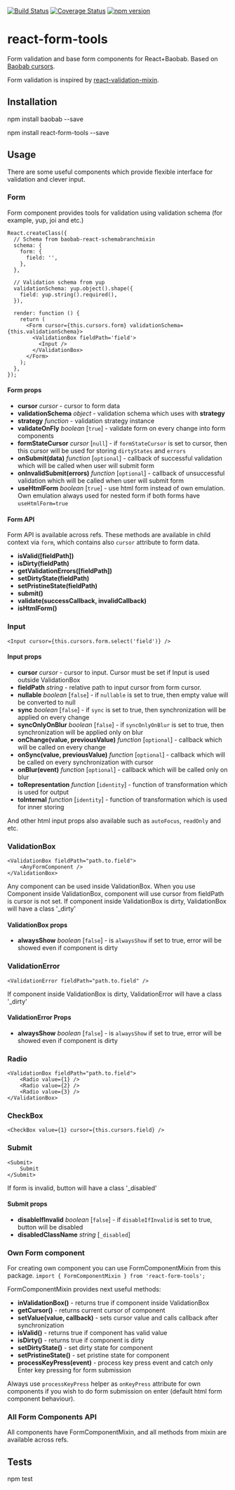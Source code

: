 [![Build Status](https://travis-ci.org/Brogency/baobab-react-schemabranchmixin.svg)](https://travis-ci.org/Brogency/react-form-tools)
[![Coverage Status](https://coveralls.io/repos/Brogency/react-form-tools/badge.svg?branch=master&service=github)](https://coveralls.io/github/Brogency/react-form-tools?branch=master)
[![npm version](https://badge.fury.io/js/react-form-tools.svg)](https://badge.fury.io/js/react-form-tools)

react-form-tools
=========

Form validation and base form components for React+Baobab.
Based on [Baobab cursors](https://github.com/Yomguithereal/baobab).

Form validation is inspired by [react-validation-mixin](https://github.com/jurassix/react-validation-mixin).

## Installation

  npm install baobab --save

  npm install react-form-tools --save

## Usage

There are some useful components which provide flexible interface for validation and clever input.

### Form

Form component provides tools for validation using validation schema (for example, yup, joi and etc.)

```
React.createClass({
  // Schema from baobab-react-schemabranchmixin
  schema: {
    form: {
      field: '',
    },
  },

  // Validation schema from yup
  validationSchema: yup.object().shape({
    field: yup.string().required(),
  }),

  render: function () {
    return (
      <Form cursor={this.cursors.form} validationSchema={this.validationSchema}>
        <ValidationBox fieldPath='field'>
          <Input />
        </ValidationBox>
      </Form>
    );
  },
});
```

#### Form props

* **cursor** *cursor* - cursor to form data
* **validationSchema** *object* - validation schema which uses with **strategy**
* **strategy** *function* - validation strategy instance
* **validateOnFly** *boolean* [`true`] - validate form on every change into form components
* **formStateCursor** *cursor* [`null`] - if `formStateCursor` is set to cursor,
then this cursor will be used for storing `dirtyStates` and `errors`
* **onSubmit(data)** *function* [`optional`] - callback of successful validation which will be called when user will submit form
* **onInvalidSubmit(errors)** *function* [`optional`] - callback of unsuccessful validation which will be called when user will submit form
* **useHtmlForm** *boolean* [`true`] - use html form instead of own emulation. Own emulation always used for nested form if both forms have `useHtmlForm=true`

#### Form API

Form API is available across refs. These methods are available in child context via `form`, which contains also `cursor` attribute to form data.

* **isValid([fieldPath])**
* **isDirty(fieldPath)**
* **getValidationErrors([fieldPath])**
* **setDirtyState(fieldPath)**
* **setPristineState(fieldPath)**
* **submit()**
* **validate(successCallback, invalidCallback)**
* **isHtmlForm()**

### Input

```
<Input cursor={this.cursors.form.select('field')} />
```

#### Input props

* **cursor** *cursor* - cursor to input. Cursor must be set if Input is used outside ValidationBox
* **fieldPath** *string* - relative path to input cursor from form cursor.
* **nullable** *boolean* [`false`] - if `nullable` is set to true, then empty value will be converted to null
* **sync** *boolean* [`false`] - if `sync` is set to true, then synchronization will be applied on every change
* **syncOnlyOnBlur** *boolean* [`false`] - if `syncOnlyOnBlur` is set to true, then synchronization will be applied only on blur
* **onChange(value, previousValue)** *function* [`optional`] - callback which will be called on every change
* **onSync(value, previousValue)** *function* [`optional`] - callback which will be called on every synchronization with cursor
* **onBlur(event)** *function* [`optional`] - callback which will be called only on blur
* **toRepresentation** *function* [`identity`] - function of transformation which is used for output
* **toInternal** *function* [`identity`] - function of transformation which is used for inner storing

And other html input props also available such as `autoFocus`, `readOnly` and etc.

### ValidationBox

```
<ValidationBox fieldPath="path.to.field">
    <AnyFormComponent />
</ValidationBox>
```

Any component can be used inside ValidationBox. When you use Component inside ValidationBox, component will use cursor
from fieldPath is cursor is not set.
If component inside ValidationBox is dirty, ValidationBox will have a class '_dirty'

#### ValidationBox props

* **alwaysShow** *boolean* [`false`] - is `alwaysShow` if set to true, error will be showed even if component is dirty

### ValidationError

```
<ValidationError fieldPath="path.to.field" />
```

If component inside ValidationBox is dirty, ValidationError will have a class '_dirty'

#### ValidationError Props

* **alwaysShow** *boolean* [`false`] - is `alwaysShow` if set to true, error will be showed even if component is dirty

### Radio

```
<ValidationBox fieldPath="path.to.field">
    <Radio value={1} />
    <Radio value={2} />
    <Radio value={3} />
</ValidationBox>
```

### CheckBox

```
<CheckBox value={1} cursor={this.cursors.field} />
```

### Submit

```
<Submit>
    Submit
</Submit>
```

If form is invalid, button will have a class '_disabled'

#### Submit props

* **disableIfInvalid** *boolean* [`false`] - if `disableIfInvalid` is set to true, button will be disabled
* **disabledClassName** *string* [`_disabled`]
### Own Form component

For creating own component you can use FormComponentMixin from this package.
`import { FormComponentMixin } from 'react-form-tools';`

FormComponentMixin provides next useful methods:
* **inValidationBox()** - returns true if component inside ValidationBox
* **getCursor()** - returns current cursor of component
* **setValue(value, callback)** - sets cursor value and calls callback after synchronization
* **isValid()** - returns true if component has valid value
* **isDirty()** - returns true if component is dirty
* **setDirtyState()** - set dirty state for component
* **setPristineState()** - set pristine state for component
* **processKeyPress(event)** - process key press event and catch only Enter key pressing for form submission

Always use `processKeyPress` helper as `onKeyPress` attribute for own components if you wish to do form submission on enter (default html form component behaviour).

### All Form Components API

All components have FormComponentMixin, and all methods from mixin are available across refs.

## Tests

  npm test
